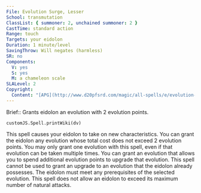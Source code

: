 ```yaml
---
File: Evolution Surge, Lesser
School: transmutation
ClassList: { summoner: 2, unchained summoner: 2 }
CastTime: standard action
Range: touch
Targets: your eidolon
Duration: 1 minute/level
SavingThrow: Will negates (harmless)
SR: no
Components:
  V: yes
  S: yes
  M: a chameleon scale
SLALevel: 2
Copyright:
  Content: "[APG](http://www.d20pfsrd.com/magic/all-spells/e/evolution-surge,-leser)"
---
```

Brief:: Grants eidolon an evolution with 2 evolution points.

```dataviewjs
customJS.Spell.printWiki(dv)
```

This spell causes your eidolon to take on new characteristics.  You can grant the eidolon any evolution whose total cost does not exceed 2 evolution points. You may only grant one evolution with this spell, even if that evolution can be taken multiple times.  You can grant an evolution that allows you to spend additional evolution points to upgrade that evolution. This spell cannot be used to grant an upgrade to an evolution that the eidolon already possesses. The eidolon must meet any prerequisites of the selected evolution. This spell does not allow an eidolon to exceed its maximum number of natural attacks.
